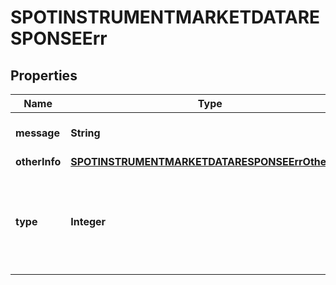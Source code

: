 

# SPOTINSTRUMENTMARKETDATARESPONSEErr

## Properties

Name | Type | Description | Notes
------------ | ------------- | ------------- | -------------
**message** | **String** | A message describing the error |  [optional]
**otherInfo** | [**SPOTINSTRUMENTMARKETDATARESPONSEErrOtherInfo**](SPOTINSTRUMENTMARKETDATARESPONSEErrOtherInfo.md) |  |  [optional]
**type** | **Integer** | A public facing error type. If you want to treat a specific error use the type. |  [optional]




